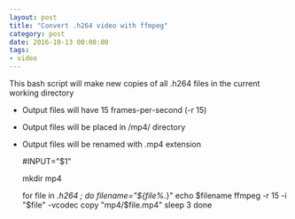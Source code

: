 ```yaml
---
layout: post
title: "Convert .h264 video with ffmpeg"
category: post
date: 2016-10-13 00:00:00
tags:
- video
---
```


This bash script will make new copies of all .h264 files in the current working directory

 - Output files will have 15 frames-per-second (-r 15)
 - Output files will be placed in /mp4/ directory
 - Output files will be renamed with .mp4 extension
 

	#INPUT="$1"

	mkdir mp4

	for file in *.h264 ; do
		filename="${file%.*}"
		echo $filename
		ffmpeg -r 15 -i "$file" -vcodec copy "mp4/$file.mp4"
		sleep 3
	done